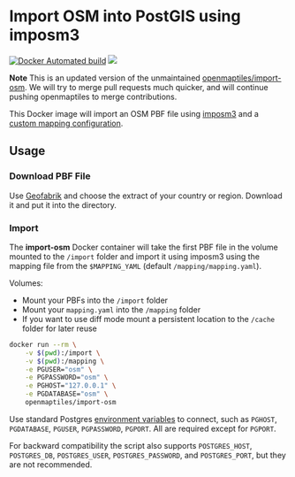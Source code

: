 # Import OSM into PostGIS using imposm3
[![Docker Automated build](https://img.shields.io/docker/automated/sophox/import-osm.svg)](https://hub.docker.com/r/sophox/import-osm/) [![](https://images.microbadger.com/badges/image/sophox/import-osm.svg)](https://microbadger.com/images/sophox/import-osm "Get your own image badge on microbadger.com")

**Note**
This is an updated version of the unmaintained [openmaptiles/import-osm](https://github.com/openmaptiles/import-osm).
We will try to merge pull requests much quicker, and will continue pushing openmaptiles to merge contributions.


This Docker image will import an OSM PBF file using [imposm3](https://github.com/omniscale/imposm3) and
a [custom mapping configuration](https://imposm.org/docs/imposm3/latest/mapping.html).

## Usage

### Download PBF File

Use [Geofabrik](http://download.geofabrik.de/index.html) and choose the extract
of your country or region. Download it and put it into the directory.

### Import

The **import-osm** Docker container will take the first PBF file in the volume mounted to the `/import` folder and import it using imposm3 using the mapping file from the `$MAPPING_YAML` (default `/mapping/mapping.yaml`).

Volumes:
 - Mount your PBFs into the `/import` folder
 - Mount your `mapping.yaml` into the `/mapping` folder
 - If you want to use diff mode mount a persistent location to the `/cache` folder for later reuse

```bash
docker run --rm \
    -v $(pwd):/import \
    -v $(pwd):/mapping \
    -e PGUSER="osm" \
    -e PGPASSWORD="osm" \
    -e PGHOST="127.0.0.1" \
    -e PGDATABASE="osm" \
    openmaptiles/import-osm
```

Use standard Postgres [environment variables](https://www.postgresql.org/docs/current/libpq-envars.html) to connect,
such as `PGHOST`, `PGDATABASE`, `PGUSER`, `PGPASSWORD`, `PGPORT`.  All are required except for `PGPORT`.

For backward compatibility the script also supports `POSTGRES_HOST`, `POSTGRES_DB`, `POSTGRES_USER`,
`POSTGRES_PASSWORD`, and `POSTGRES_PORT`, but they are not recommended.
